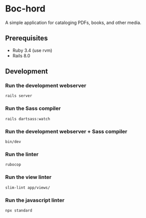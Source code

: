 # Boc-hord

A simple application for cataloging PDFs, books, and other media.

## Prerequisites

- Ruby 3.4 (use rvm)
- Rails 8.0

## Development

### Run the development webserver
`rails server`

### Run the Sass compiler
`rails dartsass:watch`

### Run the development webserver + Sass compiler
`bin/dev`

### Run the linter
`rubocop`

### Run the view linter
`slim-lint app/views/`

### Run the javascript linter

`npx standard`

